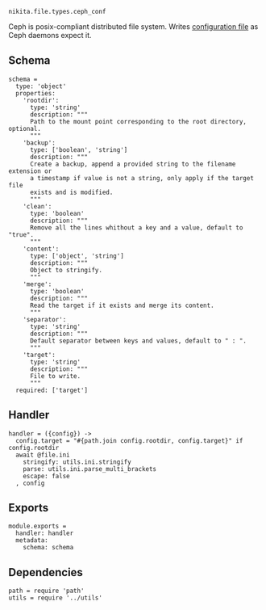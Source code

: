 
`nikita.file.types.ceph_conf`

Ceph is posix-compliant distributed file system. Writes [configuration
file][ceph-conf] as Ceph daemons expect it.

## Schema

    schema =
      type: 'object'
      properties:
        'rootdir':
          type: 'string'
          description: """
          Path to the mount point corresponding to the root directory, optional.
          """
        'backup':
          type: ['boolean', 'string']
          description: """
          Create a backup, append a provided string to the filename extension or
          a timestamp if value is not a string, only apply if the target file
          exists and is modified.
          """
        'clean':
          type: 'boolean'
          description: """
          Remove all the lines whithout a key and a value, default to "true".
          """
        'content':
          type: ['object', 'string']
          description: """
          Object to stringify.
          """
        'merge':
          type: 'boolean'
          description: """
          Read the target if it exists and merge its content.
          """
        'separator':
          type: 'string'
          description: """
          Default separator between keys and values, default to " : ".
          """
        'target':
          type: 'string'
          description: """
          File to write.
          """
      required: ['target']

## Handler

    handler = ({config}) ->
      config.target = "#{path.join config.rootdir, config.target}" if config.rootdir
      await @file.ini
        stringify: utils.ini.stringify
        parse: utils.ini.parse_multi_brackets
        escape: false
      , config

## Exports

    module.exports =
      handler: handler
      metadata:
        schema: schema

## Dependencies

    path = require 'path'
    utils = require '../utils'

[ceph-conf]:(http://docs.ceph.com/docs/jewel/rados/configuration/ceph-conf/)
